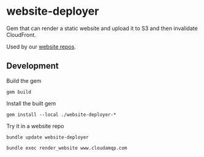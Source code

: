 # website-deployer

Gem that can render a static website and upload it to S3 and then invalidate CloudFront.

Used by our [website repos].

[website repos]: https://github.com/84codes?q=website&type=&language=

## Development

Build the gem

    gem build

Install the built gem

    gem install --local ./website-deployer-*

Try it in a website repo

    bundle update website-deployer

    bundle exec render_website www.cloudamqp.com

